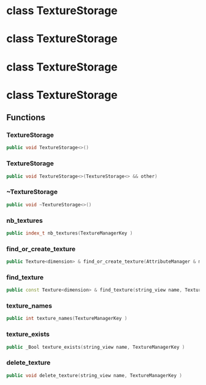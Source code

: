 # class TextureStorage


# class TextureStorage


# class TextureStorage


# class TextureStorage


## Functions

### TextureStorage

```cpp
public void TextureStorage<>()
```


### TextureStorage

```cpp
public void TextureStorage<>(TextureStorage<> && other)
```


### ~TextureStorage

```cpp
public void ~TextureStorage<>()
```


### nb_textures

```cpp
public index_t nb_textures(TextureManagerKey )
```


### find_or_create_texture

```cpp
public Texture<dimension> & find_or_create_texture(AttributeManager & manager, string_view name, TextureManagerKey )
```


### find_texture

```cpp
public const Texture<dimension> & find_texture(string_view name, TextureManagerKey )
```


### texture_names

```cpp
public int texture_names(TextureManagerKey )
```


### texture_exists

```cpp
public _Bool texture_exists(string_view name, TextureManagerKey )
```


### delete_texture

```cpp
public void delete_texture(string_view name, TextureManagerKey )
```




